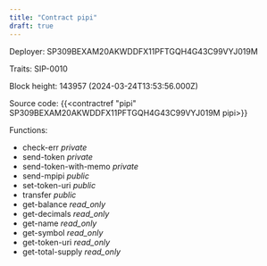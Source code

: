 ```yaml
---
title: "Contract pipi"
draft: true
---
```

Deployer: SP309BEXAM20AKWDDFX11PFTGQH4G43C99VYJ019M

Traits:
 SIP-0010



Block height: 143957 (2024-03-24T13:53:56.000Z)

Source code: {{<contractref "pipi" SP309BEXAM20AKWDDFX11PFTGQH4G43C99VYJ019M pipi>}}

Functions:

* check-err _private_
* send-token _private_
* send-token-with-memo _private_
* send-mpipi _public_
* set-token-uri _public_
* transfer _public_
* get-balance _read_only_
* get-decimals _read_only_
* get-name _read_only_
* get-symbol _read_only_
* get-token-uri _read_only_
* get-total-supply _read_only_
